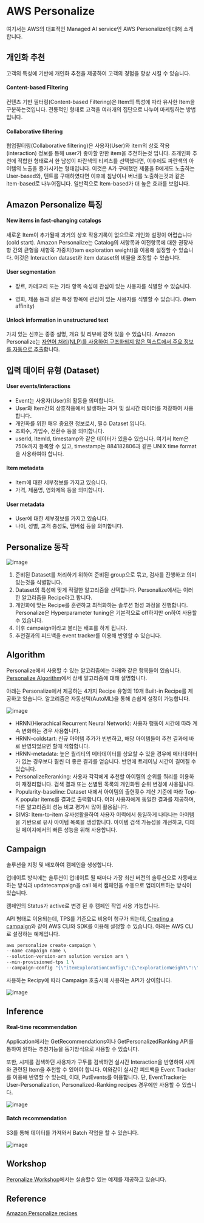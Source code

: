 # AWS Personalize

여기서는 AWS의 대표적인 Managed AI service인 AWS Personalize에 대해 소개합니다. 

## 개인화 추천

고객의 특성에 기반에 개인화 추천을 제공하여 고객의 경험을 향상 시킬 수 있습니다. 

#### Content-based Filtering

컨텐츠 기반 필터링(Content-based Filtering)은 Item의 특성에 따라 유사한 Item을 구분하는것입니다. 전통적인 형태로 고객을 여러개의 집단으로 나누어 마케팅하는 방법입니다. 

#### Collaborative filtering 

협업필터링(Collaborative filtering)은 사용자(User)와 item의 상호 작용(interaction) 정보를 통해 user가 좋아할 만한 item을 추천하는것 입니다. 초개인화 추천에 적합한 형태로서 한 남성이 파란색의 티셔츠를 선택했다면, 이후에도 파란색의 아이템의 노출을 증가시키는 형태입니다. 이것은 A가 구매했던 제품을 B에게도 노출하는 User-based와, 텐트를 구매하였다면 이후에 침낭이나 버너를 노출하는것과 같은 item-based로 나누어집니다. 일반적으로 Item-based가 더 높은 효과를 보입니다. 


## Amazon Personalize 특징

#### New items in fast-changing catalogs

새로운 Item이 추가될때 과거의 상호 작용기록이 없으므로 개인화 설정이 어렵습니다(cold start). Amazon Personalize는 Catalog의 새항목과 이전항목에 대한 권장사항 간의 균형을 새항목 가중치(Item exploration weight)을 이용해 설정할 수 있습니다. 이것은 Interaction dataset과 item dataset의 비율을 조정할 수 있습니다. 

#### User segmentation

- 장르, 카테고리 또는 기타 항목 속성에 관심이 있는 사용자를 식별할 수 있습니다.

- 영화, 제품 등과 같은 특정 항목에 관심이 있는 사용자를 식별할 수 있습니다. (Item affinity)

#### Unlock information in unstructured text

가치 있는 신호는 종종 설명, 개요 및 리뷰에 갇혀 있을 수 있습니다. Amazon Personalize는 [자연어 처리(NLP)를 사용하여 구조화되지 않은 텍스트에서 주요 정보를 자동으로 추출](https://aws.amazon.com/ko/blogs/machine-learning/unlock-information-in-unstructured-text-to-personalize-product-and-content-recommendations-with-amazon-personalize/
)합니다.


## 입력 데이터 유형 (Dataset)

#### User events/interactions 

- Event는 사용자(User)의 활동을 의미합니다.
- User와 Item간의 상호작용에서 발생하는 과거 및 실시간 데이터를 저장하여 사용합니다.
- 개인화를 위한 매우 중요한 정보로서, 필수 Dataset 입니다. 
- 조회수, 가입수, 전환수 등을 의미합니다. 
- userId, ItemId, timestamp와 같은 데이터가 있을수 있습니다. 여기서 Item은 750k까지 등록할 수 있고, timestamp는 884182806과 같은 UNIX time format을 사용하여야 합니다. 

#### Item metadata 

- Item에 대한 세부정보를 가지고 있습니다. 
- 가격, 제품명, 영화제목 등을 의미합니다.

#### User metadata

- User에 대한 세부정보를 가지고 있습니다. 
- 나이, 성별, 고객 충성도, 멤버쉽 등을 의미합니다. 


## Personalize 동작

![image](https://user-images.githubusercontent.com/52392004/189830158-227c74ce-6b96-408d-837c-986392dfe67d.png)

1) 준비된 Dataset를 처리하기 위하여 준비된 group으로 묶고, 검사를 진행하고 의미있는것을 식별합니다.
2) Dataset의 특성에 맞게 적절한 알고리즘을 선택합니다. Personalize에서는 이러한 알고리즘을 Recipe라고 합니다. 
3) 개인화에 맞는 Recipe를 훈련하고 최적화하는 솔루션 형성 과정을 진행합니다. Personalize은 Hyperparameter tuning은 기본적으로 off하지만 on하여 사용할 수 있습니다.
4) 이후 campaign이라고 불리는 배포를 하게 됩니다.
5) 추천결과의 피드백을 event tracker를 이용해 반영할 수 있습니다.




## Algorithm

Personalize에서 사용할 수 있는 알고리즘에는 아래와 같은 항목들이 있습니다. [Personalize Algorithm](https://github.com/kyopark2014/aws-personalize/blob/main/algorithm.md)에서 상세 알고리즘에 대해 설명합니다. 

아래는 Personalize에서 제공하는 4가지 Recipe 유형의 19개 Built-in Recipe를 제공하고 있습니다. 알고리즘은 자동선택(AutoML)을 통해 손쉽게 설정이 가능합니다. 

![image](https://user-images.githubusercontent.com/52392004/189832435-955dfdf8-12da-4213-9651-bf27a201b916.png)

- HRNN(Hierachical Recurrent Neural Network): 사용자 행동이 시간에 따라 계속 변화하는 경우 사용합니다.
- HRNN-coldstart: 신규 아이템 추가가 빈번하고, 해당 아이템들이 추천 결과에 바로 반영되었으면 할때 적합합니다.
- HRNN-metadata: 높은 퀄리티의 메타데이터를 상요할 수 있을 경우에 메타데이터가 없는 경우보다 훨씬 더 좋은 결과를 얻습니다. 반연에 트레이닝 시간이 길어질 수 있습니다. 
- PersonalizeReranking: 사용자 각각에게 추천할 아이템의 순위를 쿼리를 이용하여 재정리합니다. 검색 결과 또는 선별된 목록의 개인화된 순위 변경에 사용됩니다.
- Popularity-baseline: Dataset 내에서 아이템의 출현횟수 계산 기준에 따라 Top-K popular items를 결과로 출력합니다. 여러 사용자에게 동일한 결과를 제공하며, 다른 알고리즘의 성능 비교 평가시 많이 활용됩니다.
- SIMS: Item-to-item 유사성활을하여 사용자 이력에서 동일하게 나타나는 아이템을 기반으로 유사 아이템 목록을 생성합니다. 아이템 검색 가능성을 개선하고, 디테일 페이지에서의 빠른 성능을 위해 사용합니다. 

## Campaign

솔루션을 지정 및 배포하여 캠페인을 생성합니다.

업데이트 방식에는 솔루션이 업데이트 될 때마다 가장 최신 버전의 솔루션으로 자동배포하는 방식과 updatecampaign을 call 해서 캠페인을 수동으로 업데이트하는 방식이 있습니다.

캠페인의 Status가 active로 변경 된 후 캠페인 작업 사용 가능합니다. 

API 형태로 이용되는데, TPS를 기준으로 비용이 청구가 되는데, [Creating a campaign](https://docs.aws.amazon.com/personalize/latest/dg/campaigns.html)와 같이 AWS CLI와 SDK를 이용해 설정할 수 있습니다. 아래는 AWS CLI로 설정하는 예제입니다. 

```c
aws personalize create-campaign \
--name campaign name \
--solution-version-arn solution version arn \
--min-provisioned-tps 1 \
--campaign-config "{\"itemExplorationConfig\":{\"explorationWeight\":\"0.3\",\"explorationItemAgeCutOff\":\"30\"}}"
```

사용하는 Recipy에 따라 Campaign 호출시에 사용하는 API가 상이합니다. 

![image](https://user-images.githubusercontent.com/52392004/189916799-bdc7a6ed-78eb-41dd-b12e-ca3c4596e426.png)

## Inference

#### Real-time recommendation

Application에서는 GetRecommendations이나 GetPersonalizedRanking API를 통하여 원하는 추천기능을 동기방식으로 사용할 수 있습니다. 

또한, 시계를 검색하던 사용자가 구두를 검색하면 실시간 Interaction을 반영하여 시계와 관련된 Item을 추천할 수 있어야 합니다. 이와같이 실시간 피드백을 Event Tracker를 이용해 반영할 수 있는데, 이대, PutEvents를 이용합니다. 단, EventTracker는 User-Personalization, Personalized-Ranking recipes 경우에만 사용할 수 있습니다. 

![image](https://user-images.githubusercontent.com/52392004/189919241-526670d9-575b-42eb-ae95-b872dc7db253.png)


#### Batch recommendation

S3를 통해 데이터를 가져와서 Batch 작업을 할 수 있습니다. 

![image](https://user-images.githubusercontent.com/52392004/189919113-cd11ec85-1eb3-4162-abe3-b7248e071227.png)



## Workshop

[Peronalize Workshop](https://github.com/kyopark2014/aws-personalize/blob/main/workshop.md)에서는 실습할수 있는 예제를 제공하고 있습니다. 


## Reference

[Amazon Personalize recipes](https://docs.aws.amazon.com/personalize/latest/dg/working-with-predefined-recipes.html)
